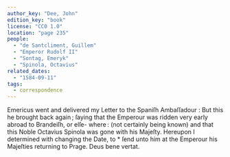 ```yaml
---
author_key: "Dee, John"
edition_key: "book"
license: "CC0 1.0"
location: "page 235"
people:
  - "de Santcliment, Guillem"
  - "Emperor Rudolf II"
  - "Sontag, Emeryk"
  - "Spinola, Octavius"
related_dates:
  - "1584-09-11"
tags:
  - correspondence
---
```

  Emericus went and delivered my Letter to the Spaniſh Ambaſſadour : But this he brought
back again ; ſaying that the Emperour was ridden very early abroad to Brandeiſh, or elſe-
where : (not certainly being known) and that this Noble Octavius Spinola was gone with his
Majeſty.
  Hereupon I determined with changing the Date, to * ſend unto him at
the Emperour his Majeſties returning to Prage.  Deus bene vertat.
